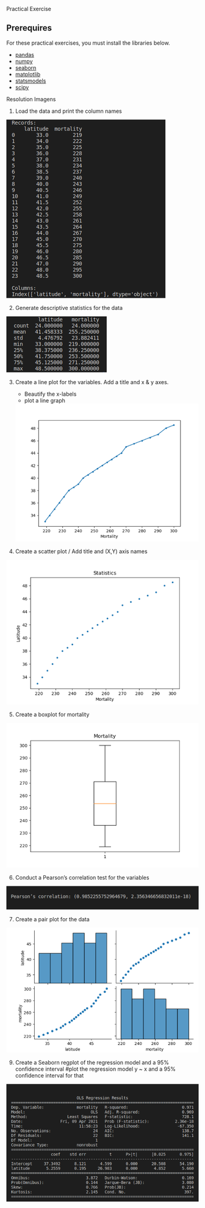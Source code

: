 Practical Exercise

## Prerequires
For these practical exercises, you must install the libraries below.
- <a target="_blank" href="https://pypi.org/project/pandas/">pandas</a>
- <a target="_blank" href="https://pypi.org/project/numpy/">numpy</a>
- <a target="_blank" href="https://pypi.org/project/seaborn/">seaborn</a>
- <a target="_blank" href="https://pypi.org/project/matplotlib/">matplotlib</a>
- <a target="_blank" href="https://pypi.org/project/statsmodels/">statsmodels</a>
- <a target="_blank" href="https://pypi.org/project/scipy/">scipy</a>

Resolution Imagens
1.  Load the data and print the column names
<img src="img/img_1.png">

2.  Generate descriptive statistics for the data
<img src="img/img_2.png">

3.  Create a line plot for the variables. Add a title and x & y axes.
    - Beautify the x-labels
    - plot a line graph

    <img src="img/img_3.png">

4.  Create a scatter plot / Add title and (X,Y) axis names
<img src="img/img_4.png">

5.  Create a boxplot for mortality
<img src="img/img_5.png">

6.  Conduct a Pearson’s correlation test for the variables
<img src="img/img_6.png">

7.  Create a pair plot for the data
<img src="img/img_7.png">

9.  Create a Seaborn regplot of the regression model and a 95% confidence interval
#plot the regression model y ~ x and a 95% confidence interval for that 
<img src="img/img_9.png">
